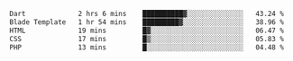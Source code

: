 <!--START_SECTION:waka-->

```txt
Dart             2 hrs 6 mins    ██████████▓░░░░░░░░░░░░░░   43.24 %
Blade Template   1 hr 54 mins    █████████▓░░░░░░░░░░░░░░░   38.96 %
HTML             19 mins         █▓░░░░░░░░░░░░░░░░░░░░░░░   06.47 %
CSS              17 mins         █▒░░░░░░░░░░░░░░░░░░░░░░░   05.83 %
PHP              13 mins         █░░░░░░░░░░░░░░░░░░░░░░░░   04.48 %
```

<!--END_SECTION:waka-->
